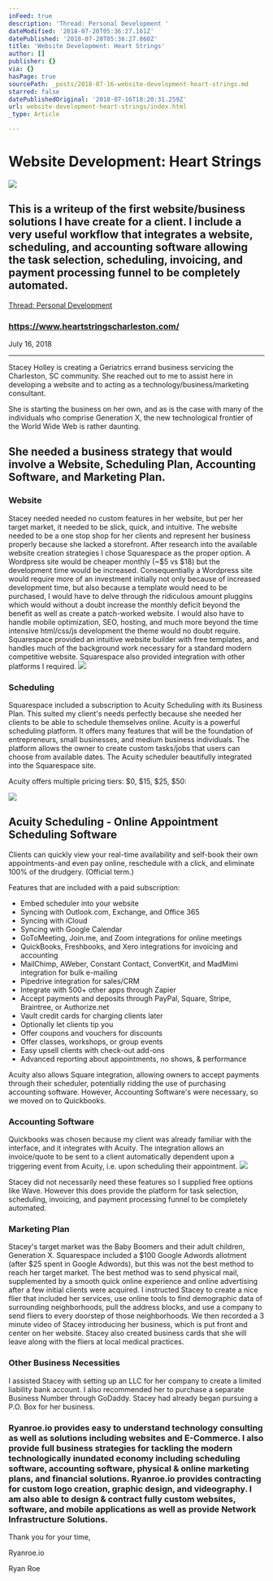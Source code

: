 ```yaml
---
inFeed: true
description: 'Thread: Personal Development '
dateModified: '2018-07-20T05:36:27.161Z'
datePublished: '2018-07-20T05:36:27.860Z'
title: 'Website Development: Heart Strings'
author: []
publisher: {}
via: {}
hasPage: true
sourcePath: _posts/2018-07-16-website-development-heart-strings.md
starred: false
datePublishedOriginal: '2018-07-16T18:20:31.259Z'
url: website-development-heart-strings/index.html
_type: Article

---
```

# Website Development: Heart Strings
![](https://the-grid-user-content.s3-us-west-2.amazonaws.com/e9ed2eab-91f4-4bd3-aed3-6f61f64820c9.png)

## This is a writeup of the first website/business solutions I have create for a client. I include a very useful workflow that integrates a website, scheduling, and accounting software allowing the task selection, scheduling, invoicing, and payment processing funnel to be completely automated.

[Thread: Personal Development ][0]

### https://www.heartstringscharleston.com/

July 16, 2018

---

Stacey Holley is creating a Geriatrics errand business servicing the Charleston, SC community. She reached out to me to assist here in developing a website and to acting as a technology/business/marketing consultant.

She is starting the business on her own, and as is the case with many of the individuals who comprise Generation X, the new technological frontier of the World Wide Web is rather daunting.

## She needed a business strategy that would involve a Website, Scheduling Plan, Accounting Software, and Marketing Plan.

### Website

Stacey needed needed no custom features in her website, but per her target market, it needed to be slick, quick, and intuitive. The website needed to be a one stop shop for her clients and represent her business properly because she lacked a storefront. After research into the available website creation strategies I chose Squarespace as the proper option. A Wordpress site would be cheaper monthly (~$5 vs $18) but the development time would be increased. Consequentially a Wordpress site would require more of an investment initially not only because of increased development time, but also because a template would need to be purchased, I would have to delve through the ridiculous amount pluggins which would without a doubt increase the monthly deficit beyond the benefit as well as create a patch-worked website. I would also have to handle mobile optimization, SEO, hosting, and much more beyond the time intensive html/css/js development the theme would no doubt require. Squarespace provided an intuitive website builder with free templates, and handles much of the background work necessary for a standard modern competitive website. Squarespace also provided integration with other platforms I required.
![](https://s3-us-west-2.amazonaws.com/the-grid-img/p/a6190d7ac4d5d5bb7948ce4a6b35517f98f61fac.png)

### Scheduling

Squarespace included a subscription to Acuity Scheduling with its Business Plan. This suited my client's needs perfectly because she needed her clients to be able to schedule themselves online. Acuity is a powerful scheduling platform. It offers many features that will be the foundation of entrepreneurs, small businesses, and medium business individuals. The platform allows the owner to create custom tasks/jobs that users can choose from available dates. The Acuity scheduler beautifully integrated into the Squarespace site.

Acuity offers multiple pricing tiers: $0, $15, $25, $50:

<article style=""><img src="https://s3-us-west-2.amazonaws.com/the-grid-img/p/db91efbce483ff648e5ca9b9aafe16dbfc487511.png" /><h1>Acuity Scheduling - Online Appointment Scheduling Software</h1><p>Clients can quickly view your real-time availability and self-book their own appointments-and even pay online, reschedule with a click, and eliminate 100% of the drudgery. (Official term.)</p></article>

Features that are included with a paid subscription:

* Embed scheduler into your website
* Syncing with Outlook.com, Exchange, and Office 365
* Syncing with iCloud
* Syncing with Google Calendar
* GoToMeeting, Join.me, and Zoom integrations for online meetings
* QuickBooks, Freshbooks, and Xero integrations for invoicing and accounting
* MailChimp, AWeber, Constant Contact, ConvertKit, and MadMimi integration for bulk e-mailing
* Pipedrive integration for sales/CRM
* Integrate with 500+ other apps through Zapier
* Accept payments and deposits through PayPal, Square, Stripe, Braintree, or Authorize.net
* Vault credit cards for charging clients later
* Optionally let clients tip you
* Offer coupons and vouchers for discounts
* Offer classes, workshops, or group events
* Easy upsell clients with check-out add-ons
* Advanced reporting about appointments, no shows, & performance

Acuity also allows Square integration, allowing owners to accept payments through their scheduler, potentially ridding the use of purchasing accounting software. However, Accounting Software's were necessary, so we moved on to Quickbooks.

### Accounting Software

Quickbooks was chosen because my client was already familiar with the interface, and it integrates with Acuity. The integration allows an invoice/quote to be sent to a client automatically dependent upon a triggering event from Acuity, i.e. upon scheduling their appointment.
![](https://the-grid-user-content.s3-us-west-2.amazonaws.com/c589da17-1c36-476a-8971-1114e91141d6.png)

Stacey did not necessarily need these features so I supplied free options like Wave. However this does provide the platform for task selection, scheduling, invoicing, and payment processing funnel to be completely automated.

### Marketing Plan

Stacey's target market was the Baby Boomers and their adult children, Generation X. Squarespace included a $100 Google Adwords allotment (after $25 spent in Google Adwords), but this was not the best method to reach her target market. The best method was to send physical mail, supplemented by a smooth quick online experience and online advertising after a few initial clients were acquired. I instructed Stacey to create a nice flier that included her services, use online tools to find demographic data of surrounding neighborhoods, pull the address blocks, and use a company to send fliers to every doorstep of those neighborhoods. We then recorded a 3 minute video of Stacey introducing her business, which is put front and center on her website. Stacey also created business cards that she will leave along with the fliers at local medical practices.

### Other Business Necessities

I assisted Stacey with setting up an LLC for her company to create a limited liability bank account. I also recommended her to purchase a separate Business Number through GoDaddy. Stacey had already began pursuing a P.O. Box for her business.

### Ryanroe.io provides easy to understand technology consulting as well as solutions including websites and E-Commerce. I also provide full business strategies for tackling the modern technologically inundated economy including scheduling software, accounting software, physical & online marketing plans, and financial solutions. Ryanroe.io provides contracting for custom logo creation, graphic design, and videography. I am also able to design & contract fully custom websites, software, and mobile applications as well as provide Network Infrastructure Solutions.

Thank you for your time,

Ryanroe.io

Ryan Roe

[0]: http://ryanroe.io/personal-development